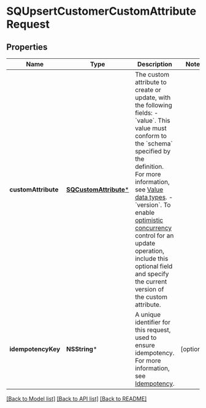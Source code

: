 # SQUpsertCustomerCustomAttributeRequest

## Properties
Name | Type | Description | Notes
------------ | ------------- | ------------- | -------------
**customAttribute** | [**SQCustomAttribute***](SQCustomAttribute.md) | The custom attribute to create or update, with the following fields:  - &#x60;value&#x60;. This value must conform to the &#x60;schema&#x60; specified by the definition.  For more information, see [Value data types](https://developer.squareup.com/docs/customer-custom-attributes-api/custom-attributes#value-data-types).  - &#x60;version&#x60;. To enable [optimistic concurrency](https://developer.squareup.com/docs/build-basics/common-api-patterns/optimistic-concurrency) control for an update operation, include this optional field and specify the current version of the custom attribute. | 
**idempotencyKey** | **NSString*** | A unique identifier for this request, used to ensure idempotency. For more information, see [Idempotency](https://developer.squareup.com/docs/build-basics/common-api-patterns/idempotency). | [optional] 

[[Back to Model list]](../README.md#documentation-for-models) [[Back to API list]](../README.md#documentation-for-api-endpoints) [[Back to README]](../README.md)


